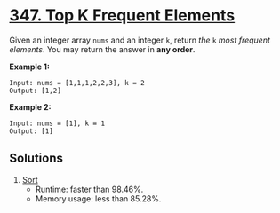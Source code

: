 # [347. Top K Frequent Elements](https://leetcode.com/problems/top-k-frequent-elements/)

Given an integer array `nums` and an integer `k`, return _the_ `k` _most frequent elements_. You may return the answer in **any order**.

**Example 1:**

```
Input: nums = [1,1,1,2,2,3], k = 2
Output: [1,2]
```

**Example 2:**

```
Input: nums = [1], k = 1
Output: [1]
```

## Solutions
1. [Sort](./TopKFrequentElements.java)
    - Runtime: faster than 98.46%.
    - Memory usage: less than 85.28%.

